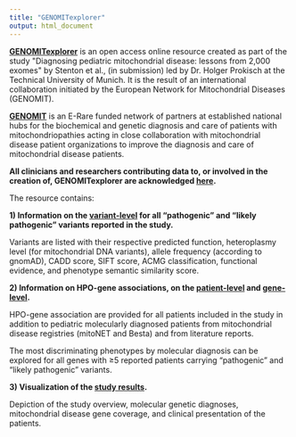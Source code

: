 ```yaml
---
title: "GENOMITexplorer"
output: html_document
---
```


**<a href="https://prokischlab.github.io/GENOMITexplorer/" target="_blank">GENOMITexplorer</a>** is an open access online resource created as part of the study "Diagnosing pediatric mitochondrial disease: lessons from 2,000 exomes" by Stenton et al., (in submission) led by Dr. Holger Prokisch at the Technical University of Munich. It is the result of an international collaboration initiated by the European Network for Mitochondrial Diseases (GENOMIT).

**<a href="https://genomit.eu" target="_blank">GENOMIT</a>** is an E-Rare funded network of partners at established national hubs for the biochemical and genetic diagnosis and care of patients with mitochondriopathies acting in close collaboration with mitochondrial disease patient organizations to improve the diagnosis and care of mitochondrial disease patients.

**All clinicians and researchers contributing data to, or involved in the creation of, GENOMITexplorer are acknowledged <a href="https://prokischlab.github.io/GENOMITexplorer/#Scripts_all_contributors_contributors.html" target="_blank">here</a>.**

The resource contains:

**1) Information on the <a href="https://prokischlab.github.io/GENOMITexplorer/#Scripts_variant_information_study_variants.html" target="_blank">variant-level</a> for all “pathogenic” and “likely pathogenic” variants reported in the study.**

Variants are listed with their respective predicted function, heteroplasmy level (for mitochondrial DNA variants), allele frequency (according to gnomAD), CADD score, SIFT score, ACMG classification, functional evidence, and phenotype semantic similarity score.

**2) Information on HPO-gene associations, on the <a href="https://prokischlab.github.io/GENOMITexplorer/#Scripts_HPO_associations_patient_level.html" target="_blank">patient-level</a> and <a href="https://prokischlab.github.io/GENOMITexplorer/#Scripts_HPO_associations_gene_level.html" target="_blank">gene-level</a>.**

HPO-gene association are provided for all patients included in the study in addition to pediatric molecularly diagnosed patients from mitochondrial disease registries (mitoNET and Besta) and from literature reports.

The most discriminating phenotypes by molecular diagnosis can be explored for all genes with ≥5 reported patients carrying “pathogenic” and “likely pathogenic” variants.

**3) Visualization of the <a href="https://prokischlab.github.io/GENOMITexplorer/#Scripts_WES_study_study_overview.html" target="_blank">study results</a>.**

Depiction of the study overview, molecular genetic diagnoses, mitochondrial disease gene coverage, and clinical presentation of the patients.


